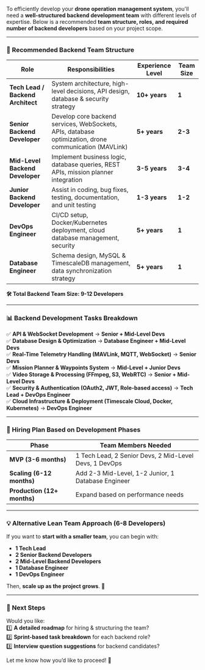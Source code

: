 To efficiently develop your **drone operation management system**, you'll need a **well-structured backend development team** with different levels of expertise. Below is a recommended **team structure, roles, and required number of backend developers** based on your project scope.  

---

### **📌 Recommended Backend Team Structure**  

| **Role** | **Responsibilities** | **Experience Level** | **Team Size** |
|----------|----------------------|----------------------|--------------|
| **Tech Lead / Backend Architect** | System architecture, high-level decisions, API design, database & security strategy | **10+ years** | **1** |
| **Senior Backend Developer** | Develop core backend services, WebSockets, APIs, database optimization, drone communication (MAVLink) | **5+ years** | **2-3** |
| **Mid-Level Backend Developer** | Implement business logic, database queries, REST APIs, mission planner integration | **3-5 years** | **3-4** |
| **Junior Backend Developer** | Assist in coding, bug fixes, testing, documentation, and unit testing | **1-3 years** | **1-2** |
| **DevOps Engineer** | CI/CD setup, Docker/Kubernetes deployment, cloud database management, security | **5+ years** | **1** |
| **Database Engineer** | Schema design, MySQL & TimescaleDB management, data synchronization strategy | **5+ years** | **1** |

**🛠 Total Backend Team Size: 9-12 Developers**  

---

### **📊 Backend Development Tasks Breakdown**
✅ **API & WebSocket Development** → **Senior + Mid-Level Devs**  
✅ **Database Design & Optimization** → **Database Engineer + Mid-Level Devs**  
✅ **Real-Time Telemetry Handling (MAVLink, MQTT, WebSocket)** → **Senior Devs**  
✅ **Mission Planner & Waypoints System** → **Mid-Level + Junior Devs**  
✅ **Video Storage & Processing (FFmpeg, S3, WebRTC)** → **Senior + Mid-Level Devs**  
✅ **Security & Authentication (OAuth2, JWT, Role-based access)** → **Tech Lead + DevOps Engineer**  
✅ **Cloud Infrastructure & Deployment (Timescale Cloud, Docker, Kubernetes)** → **DevOps Engineer**  

---

### **📌 Hiring Plan Based on Development Phases**
| **Phase** | **Team Members Needed** |
|----------|------------------|
| **MVP (3-6 months)** | 1 Tech Lead, 2 Senior Devs, 2 Mid-Level Devs, 1 DevOps |
| **Scaling (6-12 months)** | Add 2-3 Mid-Level, 1-2 Junior, 1 Database Engineer |
| **Production (12+ months)** | Expand based on performance needs |

---

### **💡 Alternative Lean Team Approach (6-8 Developers)**
If you want to **start with a smaller team**, you can begin with:  
- **1 Tech Lead**  
- **2 Senior Backend Developers**  
- **2 Mid-Level Backend Developers**  
- **1 Database Engineer**  
- **1 DevOps Engineer**  

Then, **scale up as the project grows**. 🚀  

---

### **📌 Next Steps**
Would you like:  
1️⃣ **A detailed roadmap** for hiring & structuring the team?  
2️⃣ **Sprint-based task breakdown** for each backend role?  
3️⃣ **Interview question suggestions** for backend candidates?  

Let me know how you’d like to proceed! 🎯
